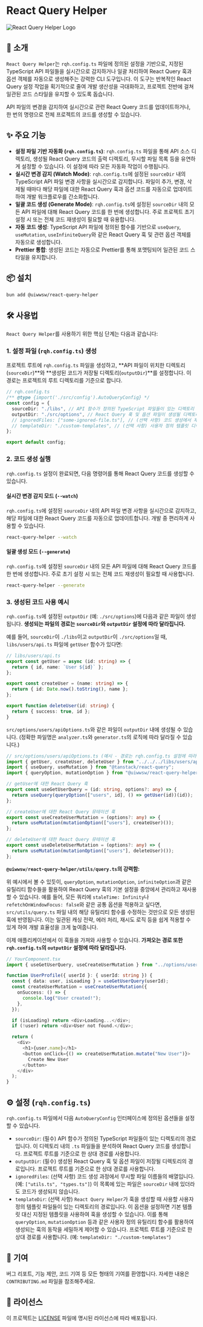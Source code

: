 # React Query Helper

![React Query Helper Logo](https://raw.githubusercontent.com/uiwwsw/react-query-helper/main/assets/logo.png) <!-- 로고 이미지가 있다면 여기에 추가하세요. 없으면 이 줄을 삭제하거나 주석 처리하세요. -->

## 🚀 소개

`React Query Helper`는 `rqh.config.ts` 파일에 정의된 설정을 기반으로, 지정된 TypeScript API 파일들을 실시간으로 감지하거나 일괄 처리하여 React Query 훅과 옵션 객체를 자동으로 생성해주는 강력한 CLI 도구입니다. 이 도구는 반복적인 React Query 설정 작업을 획기적으로 줄여 개발 생산성을 극대화하고, 프로젝트 전반에 걸쳐 일관된 코드 스타일을 유지할 수 있도록 돕습니다.

API 파일의 변경을 감지하여 실시간으로 관련 React Query 코드를 업데이트하거나, 한 번의 명령으로 전체 프로젝트의 코드를 생성할 수 있습니다.

## ✨ 주요 기능

-   **설정 파일 기반 자동화 (`rqh.config.ts`)**: `rqh.config.ts` 파일을 통해 API 소스 디렉토리, 생성될 React Query 코드의 출력 디렉토리, 무시할 파일 목록 등을 유연하게 설정할 수 있습니다. 이 설정에 따라 모든 자동화 작업이 수행됩니다.
-   **실시간 변경 감지 (Watch Mode)**: `rqh.config.ts`에 설정된 `sourceDir` 내의 TypeScript API 파일 변경 사항을 실시간으로 감지합니다. 파일이 추가, 변경, 삭제될 때마다 해당 파일에 대한 React Query 훅과 옵션 코드를 자동으로 업데이트하여 개발 워크플로우를 간소화합니다.
-   **일괄 코드 생성 (Generate Mode)**: `rqh.config.ts`에 설정된 `sourceDir` 내의 모든 API 파일에 대해 React Query 코드를 한 번에 생성합니다. 주로 프로젝트 초기 설정 시 또는 전체 코드 재생성이 필요할 때 유용합니다.
-   **자동 코드 생성**: TypeScript API 파일에 정의된 함수를 기반으로 `useQuery`, `useMutation`, `useInfiniteQuery`와 같은 React Query 훅 및 관련 옵션 객체를 자동으로 생성합니다.
-   **Prettier 통합**: 생성된 코드는 자동으로 Prettier를 통해 포맷팅되어 일관된 코드 스타일을 유지합니다.

## 📦 설치

```bash
bun add @uiwwsw/react-query-helper
```

## 🛠️ 사용법

`React Query Helper`를 사용하기 위한 핵심 단계는 다음과 같습니다:

### 1. 설정 파일 (`rqh.config.ts`) 생성

프로젝트 루트에 `rqh.config.ts` 파일을 생성하고, **API 파일이 위치한 디렉토리(`sourceDir`)**와 **생성된 코드가 저장될 디렉토리(`outputDir`)**를 설정합니다. 이 경로는 프로젝트의 루트 디렉토리를 기준으로 합니다.

```typescript
// rqh.config.ts
/** @type {import('./src/config').AutoQueryConfig} */
const config = {
  sourceDir: "./libs", // API 함수가 정의된 TypeScript 파일들이 있는 디렉토리 (예: libs/users/api.ts)
  outputDir: "./src/options", // React Query 훅 및 옵션 파일이 생성될 디렉토리
  // ignoredFiles: ["some-ignored-file.ts"], // (선택 사항) 코드 생성에서 제외할 파일 이름들의 배열
  // templateDir: "./custom-templates", // (선택 사항) 사용자 정의 템플릿 디렉토리
};

export default config;
```

### 2. 코드 생성 실행

`rqh.config.ts` 설정이 완료되면, 다음 명령어를 통해 React Query 코드를 생성할 수 있습니다.

#### 실시간 변경 감지 모드 (`--watch`)

`rqh.config.ts`에 설정된 `sourceDir` 내의 API 파일 변경 사항을 실시간으로 감지하고, 해당 파일에 대한 React Query 코드를 자동으로 업데이트합니다. 개발 중 편리하게 사용할 수 있습니다.

```bash
react-query-helper --watch
```

#### 일괄 생성 모드 (`--generate`)

`rqh.config.ts`에 설정된 `sourceDir` 내의 모든 API 파일에 대해 React Query 코드를 한 번에 생성합니다. 주로 초기 설정 시 또는 전체 코드 재생성이 필요할 때 사용합니다.

```bash
react-query-helper --generate
```

### 3. 생성된 코드 사용 예시

`rqh.config.ts`에 설정된 `outputDir` (예: `./src/options`)에 다음과 같은 파일이 생성됩니다. **생성되는 파일의 경로는 `sourceDir`와 `outputDir` 설정에 따라 달라집니다.**

예를 들어, `sourceDir`이 `./libs`이고 `outputDir`이 `./src/options`일 때, `libs/users/api.ts` 파일에 `getUser` 함수가 있다면:

```typescript
// libs/users/api.ts
export const getUser = async (id: string) => {
  return { id, name: `User ${id}` };
};

export const createUser = (name: string) => {
  return { id: Date.now().toString(), name };
};

export function deleteUser(id: string) {
  return { success: true, id };
}
```

`src/options/users/apiOptions.ts`와 같은 파일이 `outputDir` 내에 생성될 수 있습니다. (정확한 파일명은 `analyzer.ts`와 `generator.ts`의 로직에 따라 달라질 수 있습니다.)

```typescript
// src/options/users/apiOptions.ts (예시 - 경로는 rqh.config.ts 설정에 따라 달라짐)
import { getUser, createUser, deleteUser } from "../../../libs/users/api"; // API 파일 경로도 상대적으로 참조됩니다.
import { useQuery, useMutation } from "@tanstack/react-query";
import { queryOption, mutationOption } from "@uiwwsw/react-query-helper/utils/query"; // @src/utils/query.ts에서 가져온 유틸리티 함수

// getUser에 대한 React Query 훅
export const useGetUserQuery = (id: string, options?: any) => {
  return useQuery(queryOption(["users", id], () => getUser(id))(id));
};

// createUser에 대한 React Query 뮤테이션 훅
export const useCreateUserMutation = (options?: any) => {
  return useMutation(mutationOption(["users"], createUser)());
};

// deleteUser에 대한 React Query 뮤테이션 훅
export const useDeleteUserMutation = (options?: any) => {
  return useMutation(mutationOption(["users"], deleteUser)());
};
```

**`@uiwwsw/react-query-helper/utils/query.ts`의 강력함:**

위 예시에서 볼 수 있듯이, `queryOption`, `mutationOption`, `infiniteOption`과 같은 유틸리티 함수들을 활용하여 React Query 훅의 기본 설정을 중앙에서 관리하고 재사용할 수 있습니다. 예를 들어, 모든 쿼리에 `staleTime: Infinity`나 `refetchOnWindowFocus: false`와 같은 공통 옵션을 적용하고 싶다면, `src/utils/query.ts` 파일 내의 해당 유틸리티 함수를 수정하는 것만으로 모든 생성된 훅에 반영됩니다. 이는 일관된 캐싱 전략, 에러 처리, 재시도 로직 등을 쉽게 적용할 수 있게 하여 개발 효율성을 크게 높여줍니다.

이제 애플리케이션에서 이 훅들을 가져와 사용할 수 있습니다. **가져오는 경로 또한 `rqh.config.ts`의 `outputDir` 설정에 따라 달라집니다.**

```typescript
// YourComponent.tsx
import { useGetUserQuery, useCreateUserMutation } from "../options/users/apiOptions"; // 경로는 rqh.config.ts 설정에 따라 달라짐

function UserProfile({ userId }: { userId: string }) {
  const { data: user, isLoading } = useGetUserQuery(userId);
  const createUserMutation = useCreateUserMutation({
    onSuccess: () => {
      console.log("User created!");
    },
  });

  if (isLoading) return <div>Loading...</div>;
  if (!user) return <div>User not found.</div>;

  return (
    <div>
      <h1>{user.name}</h1>
      <button onClick={() => createUserMutation.mutate("New User")}>
        Create New User
      </button>
    </div>
  );
}
```

## ⚙️ 설정 (`rqh.config.ts`)

`rqh.config.ts` 파일에서 다음 `AutoQueryConfig` 인터페이스에 정의된 옵션들을 설정할 수 있습니다.

-   `sourceDir`: (필수) API 함수가 정의된 TypeScript 파일들이 있는 디렉토리의 경로입니다. 이 디렉토리 내의 `.ts` 파일들을 분석하여 React Query 코드를 생성합니다. 프로젝트 루트를 기준으로 한 상대 경로를 사용합니다.
-   `outputDir`: (필수) 생성된 React Query 훅 및 옵션 파일이 저장될 디렉토리의 경로입니다. 프로젝트 루트를 기준으로 한 상대 경로를 사용합니다.
-   `ignoredFiles`: (선택 사항) 코드 생성 과정에서 무시할 파일 이름들의 배열입니다. (예: `["utils.ts", "types.ts"]`) 이 목록에 있는 파일은 `sourceDir` 내에 있더라도 코드가 생성되지 않습니다.
-   `templateDir`: (선택 사항) `React Query Helper`가 훅을 생성할 때 사용할 사용자 정의 템플릿 파일들이 있는 디렉토리의 경로입니다. 이 옵션을 설정하면 기본 템플릿 대신 지정된 템플릿을 사용하여 훅을 생성할 수 있습니다. 이를 통해 `queryOption`, `mutationOption` 등과 같은 사용자 정의 유틸리티 함수를 활용하여 생성되는 훅의 동작을 세밀하게 제어할 수 있습니다. 프로젝트 루트를 기준으로 한 상대 경로를 사용합니다. (예: `templateDir: "./custom-templates"`)

## 🤝 기여

버그 리포트, 기능 제안, 코드 기여 등 모든 형태의 기여를 환영합니다. 자세한 내용은 `CONTRIBUTING.md` 파일을 참조해주세요.

## 📄 라이선스

이 프로젝트는 [LICENSE](LICENSE) 파일에 명시된 라이선스에 따라 배포됩니다.
